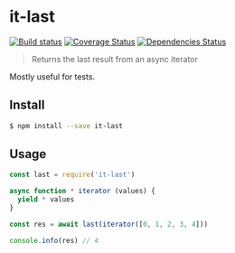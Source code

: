 # it-last

[![Build status](https://travis-ci.org/achingbrain/it-last.svg?branch=master)](https://travis-ci.org/achingbrain/it-last?branch=master) [![Coverage Status](https://coveralls.io/repos/github/achingbrain/it-last/badge.svg?branch=master)](https://coveralls.io/github/achingbrain/it-last?branch=master) [![Dependencies Status](https://david-dm.org/achingbrain/it-last/status.svg)](https://david-dm.org/achingbrain/it-last)

> Returns the last result from an async iterator

Mostly useful for tests.

## Install

```sh
$ npm install --save it-last
```

## Usage

```javascript
const last = require('it-last')

async function * iterator (values) {
  yield * values
}

const res = await last(iterator([0, 1, 2, 3, 4]))

console.info(res) // 4
```
